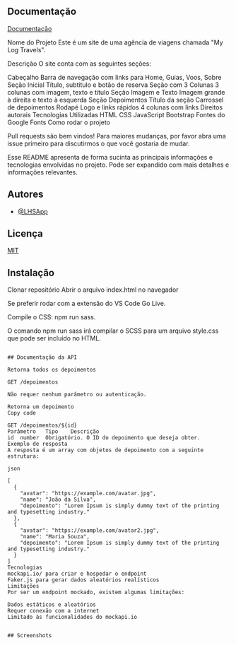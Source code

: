 
## Documentação

[Documentação](https://link-da-documentação)



Nome do Projeto
Este é um site de uma agência de viagens chamada "My Log Travels".

Descrição
O site conta com as seguintes seções:

Cabeçalho
Barra de navegação com links para Home, Guias, Voos, Sobre
Seção Inicial
Título, subtítulo e botão de reserva
Seção com 3 Colunas
3 colunas com imagem, texto e título
Seção Imagem e Texto
Imagem grande à direita e texto à esquerda
Seção Depoimentos
Título da seção
Carrossel de depoimentos
Rodapé
Logo e links rápidos
4 colunas com links
Direitos autorais
Tecnologias Utilizadas
HTML
CSS
JavaScript
Bootstrap
Fontes do Google Fonts
Como rodar o projeto

Pull requests são bem vindos! Para maiores mudanças, por favor abra uma issue primeiro para discutirmos o que você gostaria de mudar.


Esse README apresenta de forma sucinta as principais informações e tecnologias envolvidas no projeto. Pode ser expandido com mais detalhes e informações relevantes.




## Autores

- [@LHSApp](https://github.com/LHSApp)


## Licença

[MIT](https://choosealicense.com/licenses/mit/)


## Instalação

Clonar repositório
Abrir o arquivo index.html no navegador

Se preferir rodar com a extensão do VS Code Go Live.

Compile o CSS: npm run sass.

O comando npm run sass irá compilar o SCSS para um arquivo style.css que pode ser incluído no HTML.
```
    
## Documentação da API

Retorna todos os depoimentos

GET /depoimentos

Não requer nenhum parâmetro ou autenticação.

Retorna um depoimento
Copy code

GET /depoimentos/${id}
Parâmetro	Tipo	Descrição
id	number	Obrigatório. O ID do depoimento que deseja obter.
Exemplo de resposta
A resposta é um array com objetos de depoimento com a seguinte estrutura:

json

[
  {
    "avatar": "https://example.com/avatar.jpg", 
    "name": "João da Silva",
    "depoimento": "Lorem Ipsum is simply dummy text of the printing and typesetting industry."
  },
  {
    "avatar": "https://example.com/avatar2.jpg",
    "name": "Maria Souza", 
    "depoimento": "Lorem Ipsum is simply dummy text of the printing and typesetting industry."
  }
]
Tecnologias
mockapi.io/ para criar e hospedar o endpoint
Faker.js para gerar dados aleatórios realísticos
Limitações
Por ser um endpoint mockado, existem algumas limitações:

Dados estáticos e aleatórios
Requer conexão com a internet
Limitado às funcionalidades do mockapi.io


## Screenshots



